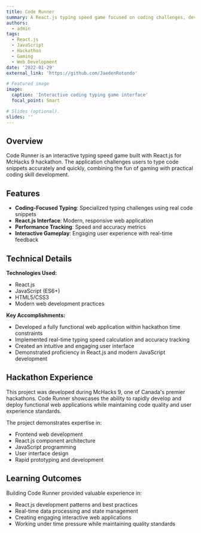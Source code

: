 ```yaml
---
title: Code Runner
summary: A React.js typing speed game focused on coding challenges, developed for McHacks 9 hackathon.
authors:
  - admin
tags:
  - React.js
  - JavaScript
  - Hackathon
  - Gaming
  - Web Development
date: '2022-01-29'
external_link: 'https://github.com/JaedenRotondo'

# Featured image
image:
  caption: 'Interactive coding typing game interface'
  focal_point: Smart

# Slides (optional).
slides: ''
---
```


## Overview

Code Runner is an interactive typing speed game built with React.js for McHacks 9 hackathon. The application challenges users to type code snippets accurately and quickly, combining the fun of gaming with practical coding skill development.

## Features

- **Coding-Focused Typing**: Specialized typing challenges using real code snippets
- **React.js Interface**: Modern, responsive web application
- **Performance Tracking**: Speed and accuracy metrics
- **Interactive Gameplay**: Engaging user experience with real-time feedback

## Technical Details

**Technologies Used:**
- React.js
- JavaScript (ES6+)
- HTML5/CSS3
- Modern web development practices

**Key Accomplishments:**
- Developed a fully functional web application within hackathon time constraints
- Implemented real-time typing speed calculation and accuracy tracking
- Created an intuitive and engaging user interface
- Demonstrated proficiency in React.js and modern JavaScript development

## Hackathon Experience

This project was developed during McHacks 9, one of Canada's premier hackathons. Code Runner showcases the ability to rapidly develop and deploy functional web applications while maintaining code quality and user experience standards.

The project demonstrates expertise in:
- Frontend web development
- React.js component architecture
- JavaScript programming
- User interface design
- Rapid prototyping and development

## Learning Outcomes

Building Code Runner provided valuable experience in:
- React.js development patterns and best practices
- Real-time data processing and state management
- Creating engaging interactive web applications
- Working under time pressure while maintaining quality standards
